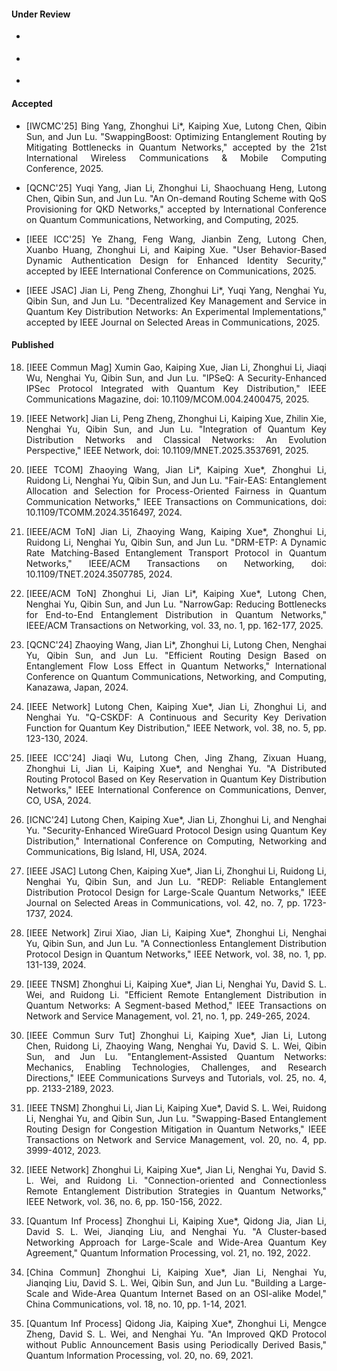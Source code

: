 #### Under Review

- <p style="text-align:justify"> </p>

- <p style="text-align:justify"> </p>

- <p style="text-align:justify"> </p>

#### Accepted

- <p style="text-align:justify">[IWCMC'25] Bing Yang, Zhonghui Li*, Kaiping Xue, Lutong Chen, Qibin Sun, and Jun Lu. "SwappingBoost: Optimizing Entanglement Routing by Mitigating Bottlenecks in Quantum Networks," accepted by the 21st International Wireless Communications & Mobile Computing Conference, 2025. </p>

- <p style="text-align:justify">[QCNC'25] Yuqi Yang, Jian Li, Zhonghui Li, Shaochuang Heng, Lutong Chen, Qibin Sun, and Jun Lu. "An On-demand Routing Scheme with QoS Provisioning for QKD Networks," accepted by International Conference on Quantum Communications, Networking, and Computing, 2025. </p>

- <p style="text-align:justify">[IEEE ICC'25] Ye Zhang, Feng Wang, Jianbin Zeng, Lutong Chen, Xuanbo Huang, Zhonghui Li, and Kaiping Xue. "User Behavior-Based Dynamic Authentication Design for Enhanced Identity Security," accepted by IEEE International Conference on Communications, 2025. </p>

- <p style="text-align:justify">[IEEE JSAC] Jian Li, Peng Zheng, Zhonghui Li*, Yuqi Yang, Nenghai Yu, Qibin Sun, and Jun Lu. "Decentralized Key Management and Service in Quantum Key Distribution Networks: An Experimental Implementations," accepted by IEEE Journal on Selected Areas in Communications, 2025. </p>

#### Published

18. <p style="text-align:justify">[IEEE Commun Mag] Xumin Gao, Kaiping Xue, Jian Li, Zhonghui Li, Jiaqi Wu, Nenghai Yu, Qibin Sun, and Jun Lu. "IPSeQ: A Security-Enhanced IPSec Protocol Integrated with Quantum Key Distribution," IEEE Communications Magazine, doi: 10.1109/MCOM.004.2400475, 2025. </p>

17. <p style="text-align:justify">[IEEE Network] Jian Li, Peng Zheng, Zhonghui Li, Kaiping Xue, Zhilin Xie, Nenghai Yu, Qibin Sun, and Jun Lu. "Integration of Quantum Key Distribution Networks and Classical Networks: An Evolution Perspective," IEEE Network, doi: 10.1109/MNET.2025.3537691, 2025. </p>

16. <p style="text-align:justify">[IEEE TCOM] Zhaoying Wang, Jian Li*, Kaiping Xue*, Zhonghui Li, Ruidong Li, Nenghai Yu, Qibin Sun, and Jun Lu. "Fair-EAS: Entanglement Allocation and Selection for Process-Oriented Fairness in Quantum Communication Networks," IEEE Transactions on Communications, doi: 10.1109/TCOMM.2024.3516497, 2024. </p>

15. <p style="text-align:justify">[IEEE/ACM ToN] Jian Li, Zhaoying Wang, Kaiping Xue*, Zhonghui Li, Ruidong Li, Nenghai Yu, Qibin Sun, and Jun Lu. "DRM-ETP: A Dynamic Rate Matching-Based Entanglement Transport Protocol in Quantum Networks," IEEE/ACM Transactions on Networking, doi: 10.1109/TNET.2024.3507785, 2024. </p>

14. <p style="text-align:justify">[IEEE/ACM ToN] Zhonghui Li, Jian Li*, Kaiping Xue*, Lutong Chen, Nenghai Yu, Qibin Sun, and Jun Lu. "NarrowGap: Reducing Bottlenecks for End-to-End Entanglement Distribution in Quantum Networks," IEEE/ACM Transactions on Networking, vol. 33, no. 1, pp. 162-177, 2025. </p>

13. <p style="text-align:justify">[QCNC'24] Zhaoying Wang, Jian Li*, Zhonghui Li, Lutong Chen, Nenghai Yu, Qibin Sun, and Jun Lu. "Efficient Routing Design Based on Entanglement Flow Loss Effect in Quantum Networks," International Conference on Quantum Communications, Networking, and Computing, Kanazawa, Japan, 2024. </p>

12. <p style="text-align:justify">[IEEE Network] Lutong Chen, Kaiping Xue*, Jian Li, Zhonghui Li, and Nenghai Yu. "Q-CSKDF: A Continuous and Security Key Derivation Function for Quantum Key Distribution," IEEE Network, vol. 38, no. 5, pp. 123-130, 2024. </p>

11. <p style="text-align:justify">[IEEE ICC'24] Jiaqi Wu, Lutong Chen, Jing Zhang, Zixuan Huang, Zhonghui Li, Jian Li, Kaiping Xue*, and Nenghai Yu. "A Distributed Routing Protocol Based on Key Reservation in Quantum Key Distribution Networks," IEEE International Conference on Communications, Denver, CO, USA, 2024. </p>

10. <p style="text-align:justify">[ICNC'24] Lutong Chen, Kaiping Xue*, Jian Li, Zhonghui Li, and Nenghai Yu. "Security-Enhanced WireGuard Protocol Design using Quantum Key Distribution," International Conference on Computing, Networking and Communications, Big Island, HI, USA, 2024. </p>

9. <p style="text-align:justify">[IEEE JSAC] Lutong Chen, Kaiping Xue*, Jian Li, Zhonghui Li, Ruidong Li, Nenghai Yu, Qibin Sun, and Jun Lu. "REDP: Reliable Entanglement Distribution Protocol Design for Large-Scale Quantum Networks," IEEE Journal on Selected Areas in Communications, vol. 42, no. 7, pp. 1723-1737, 2024. </p>

8. <p style="text-align:justify">[IEEE Network] Zirui Xiao, Jian Li, Kaiping Xue*, Zhonghui Li, Nenghai Yu, Qibin Sun, and Jun Lu. "A Connectionless Entanglement Distribution Protocol Design in Quantum Networks," IEEE Network, vol. 38, no. 1, pp. 131-139, 2024. </p>

7. <p style="text-align:justify">[IEEE TNSM] Zhonghui Li, Kaiping Xue*, Jian Li, Nenghai Yu, David S. L. Wei, and Ruidong Li. "Efficient Remote Entanglement Distribution in Quantum Networks: A Segment-based Method," IEEE Transactions on Network and Service Management, vol. 21, no. 1, pp. 249-265, 2024. </p>

6. <p style="text-align:justify">[IEEE Commun Surv Tut] Zhonghui Li, Kaiping Xue*, Jian Li, Lutong Chen, Ruidong Li, Zhaoying Wang, Nenghai Yu, David S. L. Wei, Qibin Sun, and Jun Lu. "Entanglement-Assisted Quantum Networks: Mechanics, Enabling Technologies, Challenges, and Research Directions," IEEE Communications Surveys and Tutorials, vol. 25, no. 4, pp. 2133-2189, 2023. </p>

5. <p style="text-align:justify">[IEEE TNSM] Zhonghui Li, Jian Li, Kaiping Xue*, David S. L. Wei, Ruidong Li, Nenghai Yu, and Qibin Sun, Jun Lu. "Swapping-Based Entanglement Routing Design for Congestion Mitigation in Quantum Networks," IEEE Transactions on Network and Service Management, vol. 20, no. 4, pp. 3999-4012, 2023. </p>

4. <p style="text-align:justify">[IEEE Network] Zhonghui Li, Kaiping Xue*, Jian Li, Nenghai Yu, David S. L. Wei, and Ruidong Li. "Connection-oriented and Connectionless Remote Entanglement Distribution Strategies in Quantum Networks," IEEE Network, vol. 36, no. 6, pp. 150-156, 2022. </p>

3. <p style="text-align:justify">[Quantum Inf Process] Zhonghui Li, Kaiping Xue*, Qidong Jia, Jian Li, David S. L. Wei, Jianqing Liu, and Nenghai Yu. "A Cluster-based Networking Approach for Large-Scale and Wide-Area Quantum Key Agreement," Quantum Information Processing, vol. 21, no. 192, 2022. </p>

2. <p style="text-align:justify">[China Commun] Zhonghui Li, Kaiping Xue*, Jian Li, Nenghai Yu, Jianqing Liu, David S. L. Wei, Qibin Sun, and Jun Lu. "Building a Large-Scale and Wide-Area Quantum Internet Based on an OSI-alike Model," China Communications, vol. 18, no. 10, pp. 1-14, 2021. </p>

1. <p style="text-align:justify">[Quantum Inf Process] Qidong Jia, Kaiping Xue*, Zhonghui Li, Mengce Zheng, David S. L. Wei, and Nenghai Yu. "An Improved QKD Protocol without Public Announcement Basis using Periodically Derived Basis," Quantum Information Processing, vol. 20, no. 69, 2021. </p>